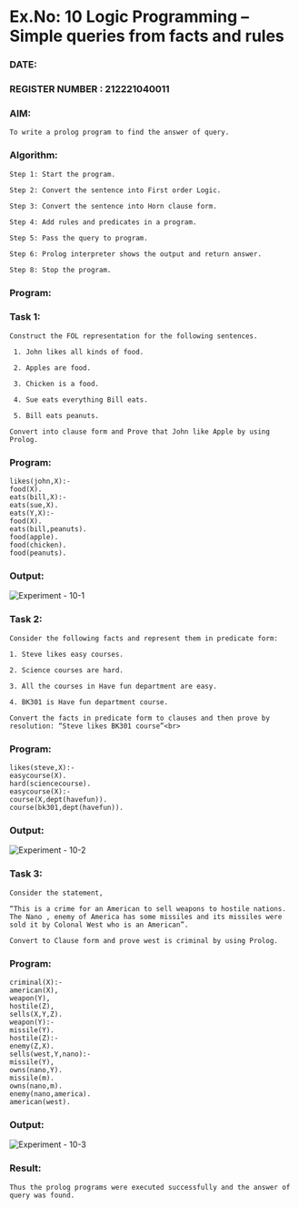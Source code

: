 # Ex.No: 10  Logic Programming –  Simple queries from facts and rules
### DATE:                                                                            
### REGISTER NUMBER : 212221040011
### AIM: 
    To write a prolog program to find the answer of query. 
###  Algorithm:

    Step 1: Start the program.
    
    Step 2: Convert the sentence into First order Logic.
    
    Step 3: Convert the sentence into Horn clause form. 
    
    Step 4: Add rules and predicates in a program.
    
    Step 5: Pass the query to program.
    
    Step 6: Prolog interpreter shows the output and return answer.
    
    Step 8: Stop the program.
    
### Program:
  ### Task 1:
    Construct the FOL representation for the following sentences.
  
     1. John likes all kinds of food.
  
     2. Apples are food.
  
     3. Chicken is a food. 
  
     4. Sue eats everything Bill eats.
      
     5. Bill eats peanuts.
     
    Convert into clause form and Prove that John like Apple by using Prolog.
     
### Program:

    likes(john,X):- 
    food(X). 
    eats(bill,X):- 
    eats(sue,X). 
    eats(Y,X):- 
    food(X). 
    eats(bill,peanuts). 
    food(apple). 
    food(chicken). 
    food(peanuts). 

### Output:

![Experiment - 10-1](https://github.com/AKASHBKUMAR/AI_Lab_2023-24/assets/113763258/5f338f67-a7b7-4647-9355-86171d925b1a)


### Task 2:
    Consider the following facts and represent them in predicate form: 
    
    1. Steve likes easy courses.
    
    2. Science courses are hard.
    
    3. All the courses in Have fun department are easy.
    
    4. BK301 is Have fun department course.
    
    Convert the facts in predicate form to clauses and then prove by resolution: “Steve likes BK301 course”<br> 

### Program:

    likes(steve,X):- 
    easycourse(X). 
    hard(sciencecourse). 
    easycourse(X):- 
    course(X,dept(havefun)). 
    course(bk301,dept(havefun)).

### Output:

![Experiment - 10-2](https://github.com/AKASHBKUMAR/AI_Lab_2023-24/assets/113763258/f98fd0cb-72ea-4744-acce-d2edec17943b)

### Task 3:
    Consider the statement,
    
    “This is a crime for an American to sell weapons to hostile nations. The Nano , enemy of America has some missiles and its missiles were sold it by Colonal West who is an American”.
    
    Convert to Clause form and prove west is criminal by using Prolog.
### Program:

    criminal(X):- 
    american(X), 
    weapon(Y), 
    hostile(Z), 
    sells(X,Y,Z). 
    weapon(Y):- 
    missile(Y). 
    hostile(Z):- 
    enemy(Z,X). 
    sells(west,Y,nano):- 
    missile(Y), 
    owns(nano,Y). 
    missile(m). 
    owns(nano,m). 
    enemy(nano,america). 
    american(west).

### Output:

![Experiment - 10-3](https://github.com/AKASHBKUMAR/AI_Lab_2023-24/assets/113763258/04a7998f-1c35-45cc-a854-cc938de9d5c7)


### Result:
    Thus the prolog programs were executed successfully and the answer of query was found.
